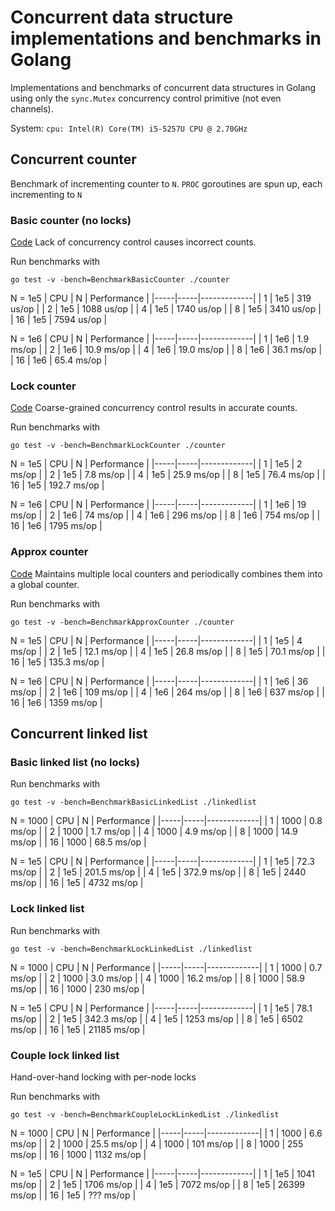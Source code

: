 # Concurrent data structure implementations and benchmarks in Golang

Implementations and benchmarks of concurrent data structures in Golang using
only the `sync.Mutex` concurrency control primitive (not even channels).

System: `cpu: Intel(R) Core(TM) i5-5257U CPU @ 2.70GHz`

## Concurrent counter

Benchmark of incrementing counter to `N`. `PROC` goroutines are spun up, each incrementing to `N`

### Basic counter (no locks)
[Code](./counter/basic.go)
Lack of concurrency control causes incorrect counts.

Run benchmarks with
```
go test -v -bench=BenchmarkBasicCounter ./counter
```

N = 1e5
| CPU | N   | Performance |
|-----|-----|-------------|
| 1   | 1e5 | 319  us/op  |
| 2   | 1e5 | 1088 us/op  |
| 4   | 1e5 | 1740 us/op  |
| 8   | 1e5 | 3410 us/op  |
| 16  | 1e5 | 7594 us/op  |

N = 1e6
| CPU | N   | Performance |
|-----|-----|-------------|
| 1   | 1e6 | 1.9  ms/op  |
| 2   | 1e6 | 10.9 ms/op  |
| 4   | 1e6 | 19.0 ms/op  |
| 8   | 1e6 | 36.1 ms/op  |
| 16  | 1e6 | 65.4 ms/op  |

### Lock counter
[Code](./counter/lock_counter.go)
Coarse-grained concurrency control results in accurate counts.

Run benchmarks with
```
go test -v -bench=BenchmarkLockCounter ./counter
```

N = 1e5
| CPU | N   | Performance |
|-----|-----|-------------|
| 1   | 1e5 | 2     ms/op |
| 2   | 1e5 | 7.8   ms/op |
| 4   | 1e5 | 25.9  ms/op |
| 8   | 1e5 | 76.4  ms/op |
| 16  | 1e5 | 192.7 ms/op |

N = 1e6
| CPU | N   | Performance |
|-----|-----|-------------|
| 1   | 1e6 | 19   ms/op  |
| 2   | 1e6 | 74   ms/op  |
| 4   | 1e6 | 296  ms/op  |
| 8   | 1e6 | 754  ms/op  |
| 16  | 1e6 | 1795 ms/op  |

### Approx counter
[Code](./counter/approx_counter.go)
Maintains multiple local counters and periodically combines them into a global
counter.

Run benchmarks with
```
go test -v -bench=BenchmarkApproxCounter ./counter
```

N = 1e5
| CPU | N   | Performance |
|-----|-----|-------------|
| 1   | 1e5 | 4     ms/op |
| 2   | 1e5 | 12.1  ms/op |
| 4   | 1e5 | 26.8  ms/op |
| 8   | 1e5 | 70.1  ms/op |
| 16  | 1e5 | 135.3 ms/op |

N = 1e6
| CPU | N   | Performance |
|-----|-----|-------------|
| 1   | 1e6 | 36   ms/op  |
| 2   | 1e6 | 109  ms/op  |
| 4   | 1e6 | 264  ms/op  |
| 8   | 1e6 | 637  ms/op  |
| 16  | 1e6 | 1359 ms/op  |

## Concurrent linked list

### Basic linked list (no locks)

Run benchmarks with
```
go test -v -bench=BenchmarkBasicLinkedList ./linkedlist
```

N = 1000
| CPU | N   | Performance |
|-----|-----|-------------|
| 1   | 1000 | 0.8  ms/op |
| 2   | 1000 | 1.7  ms/op |
| 4   | 1000 | 4.9  ms/op |
| 8   | 1000 | 14.9 ms/op |
| 16  | 1000 | 68.5 ms/op |

N = 1e5
| CPU | N   | Performance |
|-----|-----|-------------|
| 1   | 1e5 | 72.3  ms/op |
| 2   | 1e5 | 201.5 ms/op |
| 4   | 1e5 | 372.9 ms/op |
| 8   | 1e5 | 2440  ms/op |
| 16  | 1e5 | 4732  ms/op |

### Lock linked list

Run benchmarks with
```
go test -v -bench=BenchmarkLockLinkedList ./linkedlist
```

N = 1000
| CPU | N   | Performance |
|-----|-----|-------------|
| 1   | 1000 | 0.7  ms/op |
| 2   | 1000 | 3.0  ms/op |
| 4   | 1000 | 16.2 ms/op |
| 8   | 1000 | 58.9 ms/op |
| 16  | 1000 | 230 ms/op  |

N = 1e5
| CPU | N   | Performance |
|-----|-----|-------------|
| 1   | 1e5 | 78.1  ms/op |
| 2   | 1e5 | 342.3 ms/op |
| 4   | 1e5 | 1253 ms/op  |
| 8   | 1e5 | 6502  ms/op |
| 16  | 1e5 | 21185  ms/op |

### Couple lock linked list
Hand-over-hand locking with per-node locks

Run benchmarks with
```
go test -v -bench=BenchmarkCoupleLockLinkedList ./linkedlist
```

N = 1000
| CPU | N   | Performance |
|-----|-----|-------------|
| 1   | 1000 | 6.6  ms/op |
| 2   | 1000 | 25.5 ms/op |
| 4   | 1000 | 101  ms/op |
| 8   | 1000 | 255  ms/op |
| 16  | 1000 | 1132 ms/op |

N = 1e5
| CPU | N   | Performance |
|-----|-----|-------------|
| 1   | 1e5 | 1041  ms/op |
| 2   | 1e5 | 1706  ms/op |
| 4   | 1e5 | 7072  ms/op |
| 8   | 1e5 | 26399 ms/op |
| 16  | 1e5 | ???   ms/op |
